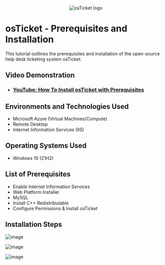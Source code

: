 <p align="center">
<img src="https://i.imgur.com/Clzj7Xs.png" alt="osTicket logo"/>
</p>

<h1>osTicket - Prerequisites and Installation</h1>
This tutorial outlines the prerequisites and installation of the open-source help desk ticketing system osTicket.<br />


<h2>Video Demonstration</h2>

- ### [YouTube: How To Install osTicket with Prerequisites](https://www.youtube.com)

<h2>Environments and Technologies Used</h2>

- Microsoft Azure (Virtual Machines/Compute)
- Remote Desktop
- Internet Information Services (IIS)

<h2>Operating Systems Used </h2>

- Windows 10</b> (21H2)

<h2>List of Prerequisites</h2>

- Enable Internet Information Services
- Web Platform Installer
- MySQL
- Install C++ Redistributable
- Configure Permissions & Install osTicket

<h2>Installation Steps</h2>

![image](https://github.com/user-attachments/assets/c0c978dd-69f7-450b-ac33-694b706916e5)



![image](https://github.com/user-attachments/assets/1a2322f3-d1b7-48a2-8587-2007e8cea32e)



![image](https://github.com/user-attachments/assets/b3ab8043-32b4-4077-bc14-9c325f6e7b9a)

</p>
<p>

</p>
<br />
